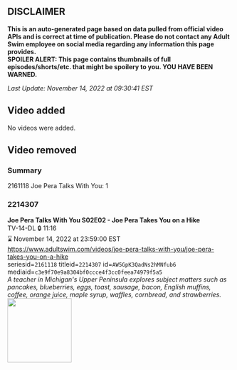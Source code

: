## DISCLAIMER
**This is an auto-generated page based on data pulled from official video APIs and is correct at time of publication. Please do not contact any Adult Swim employee on social media regarding any information this page provides.**  
**SPOILER ALERT: This page contains thumbnails of full episodes/shorts/etc. that might be spoilery to you. YOU HAVE BEEN WARNED.**  

_Last Update: November 14, 2022 at 09:30:41 EST_
## Video added
No videos were added.  
## Video removed
### Summary
2161118 Joe Pera Talks With You: 1  
### 2214307
**Joe Pera Talks With You S02E02 - Joe Pera Takes You on a Hike**  
TV-14-DL 🔒 11:16  
⌛ November 14, 2022 at 23:59:00 EST  
https://www.adultswim.com/videos/joe-pera-talks-with-you/joe-pera-takes-you-on-a-hike  
seriesid=`2161118` titleid=`2214307` id=`AW5GpK3QadNs2hMNfub6` mediaid=`c3e9f70e9a8304bf0ccce4f3cc0feea74979f5a5`  
_A teacher in Michigan's Upper Peninsula explores subject matters such as pancakes, blueberries, eggs, toast, sausage, bacon, English muffins, coffee, orange juice, maple syrup, waffles, cornbread, and strawberries._  
<a href="https://media.cdn.adultswim.com/uploads/20191107/thumbnails/2_191171113412-joeperatalks_202_dup-20191021.jpg"><img src="https://media.cdn.adultswim.com/uploads/20191107/thumbnails/2_191171113412-joeperatalks_202_dup-20191021.jpg" height="144px" /></a>
